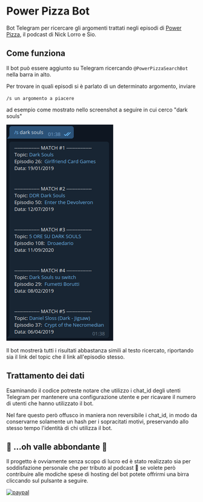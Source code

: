 # Power Pizza Bot

Bot Telegram per ricercare gli argomenti trattati negli episodi di [Power Pizza](https://www.spreaker.com/show/power-pizza), il podcast di Nick Lorro e Sio.

## Come funziona

Il bot può essere aggiunto su Telegram ricercando `@PowerPizzaSearchBot` nella barra in alto.

Per trovare in quali episodi si è parlato di un determinato argomento, inviare 

`/s un argomento a piacere`

ad esempio come mostrato nello screenshot a seguire in cui cerco "dark souls"

![search example](https://github.com/daniele2408/powerpizzabot/blob/master/resources/screenshot_search.png?raw=true)

Il bot mostrerà tutti i risultati abbastanza simili al testo ricercato, riportando sia il link del topic che il link all'episodio stesso.

## Trattamento dei dati

Esaminando il codice potreste notare che utilizzo i chat_id degli utenti Telegram per mantenere una configurazione utente e per ricavare il numero di utenti che hanno utilizzato il bot. 

Nel fare questo però offusco in maniera non reversibile i chat_id, in modo da conservarne solamente un hash per i sopracitati motivi, preservando allo stesso tempo l'identità di chi utilizza il bot.

## 🎵 ...oh valle abbondante 🎵

Il progetto è ovviamente senza scopo di lucro ed è stato realizzato sia per soddisfazione personale che per tributo al podcast 🍕 se volete però contribuire alle modiche spese di hosting del bot potete offrirmi una birra cliccando sul pulsante a seguire.

[![paypal](https://www.paypalobjects.com/en_US/i/btn/btn_donateCC_LG.gif)](https://www.paypal.com/paypalme/heyitsmedaniele)
